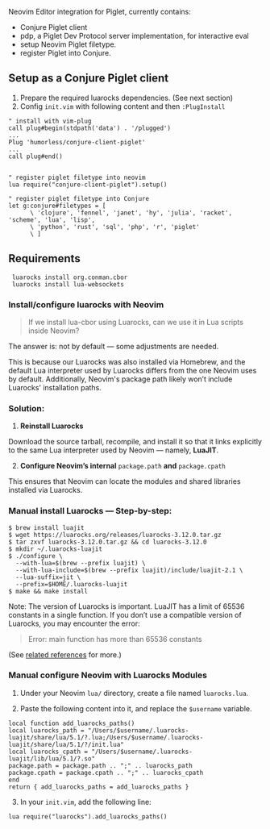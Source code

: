 Neovim Editor integration for Piglet, currently contains: 

- Conjure Piglet client
- pdp, a Piglet Dev Protocol server implementation, for interactive eval
- setup Neovim Piglet filetype.
- register Piglet into Conjure.

## Setup as a Conjure Piglet client

1. Prepare the required luarocks dependencies. (See next section)
2. Config `init.vim` with following content and then `:PlugInstall`  

```
" install with vim-plug
call plug#begin(stdpath('data') . '/plugged')
...
Plug 'humorless/conjure-client-piglet'
...
call plug#end()


" register piglet filetype into neovim
lua require("conjure-client-piglet").setup()

" register piglet filetype into Conjure
let g:conjure#filetypes = [
      \ 'clojure', 'fennel', 'janet', 'hy', 'julia', 'racket', 'scheme', 'lua', 'lisp',
      \ 'python', 'rust', 'sql', 'php', 'r', 'piglet'
      \ ]
```

## Requirements

```
 luarocks install org.conman.cbor
 luarocks install lua-websockets 
```

### Install/configure luarocks with Neovim

> If we install lua-cbor using Luarocks, can we use it in Lua scripts inside Neovim? 

The answer is: not by default — some adjustments are needed.

This is because our Luarocks was also installed via Homebrew, and the default Lua interpreter used by Luarocks differs from the one Neovim uses by default. Additionally, Neovim's package path likely won’t include Luarocks' installation paths.

### Solution:

1. **Reinstall Luarocks**

  Download the source tarball, recompile, and install it so that it links explicitly to the same Lua interpreter used by Neovim — namely, **LuaJIT**.

2. **Configure Neovim’s internal** `package.path` **and** `package.cpath`

  This ensures that Neovim can locate the modules and shared libraries installed via Luarocks.

### Manual install Luarocks — Step-by-step:

```
$ brew install luajit
$ wget https://luarocks.org/releases/luarocks-3.12.0.tar.gz
$ tar zxvf luarocks-3.12.0.tar.gz && cd luarocks-3.12.0
$ mkdir ~/.luarocks-luajit
$ ./configure \
  --with-lua=$(brew --prefix luajit) \
  --with-lua-include=$(brew --prefix luajit)/include/luajit-2.1 \
  --lua-suffix=jit \
  --prefix=$HOME/.luarocks-luajit
$ make && make install
```

Note: The version of Luarocks is important. LuaJIT has a limit of 65536 constants in a single function. If you don’t use a compatible version of Luarocks, you may encounter the error:

> Error: main function has more than 65536 constants

(See [related references](https://support.konghq.com/support/s/article/LuaRocks-Error-main-function-has-more-than-65536-constants) for more.)

### Manual configure Neovim with Luarocks Modules

1. Under your Neovim `lua/` directory, create a file named `luarocks.lua`.

2. Paste the following content into it, and replace the `$username` variable.

  ```
local function add_luarocks_paths()
  local luarocks_path = "/Users/$username/.luarocks-luajit/share/lua/5.1/?.lua;/Users/$username/.luarocks-luajit/share/lua/5.1/?/init.lua"
  local luarocks_cpath = "/Users/$username/.luarocks-luajit/lib/lua/5.1/?.so"
  package.path = package.path .. ";" .. luarocks_path
  package.cpath = package.cpath .. ";" .. luarocks_cpath
end
return { add_luarocks_paths = add_luarocks_paths }
  ```
3. In your `init.vim`, add the following line:

```
lua require("luarocks").add_luarocks_paths()
```
